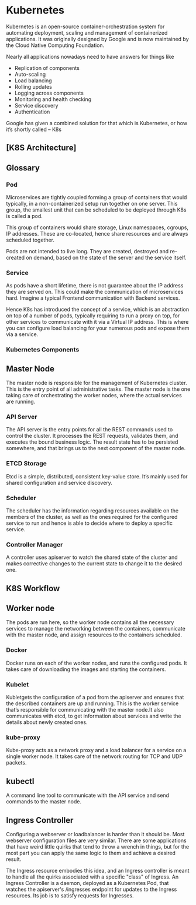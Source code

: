 # Kubernetes

Kubernetes is an open-source container-orchestration system for automating deployment,
scaling and management of containerized applications. It was originally designed by Google 
and is now maintained by the Cloud Native Computing Foundation.

Nearly all applications nowadays need to have answers for things like

- Replication of components
- Auto-scaling
- Load balancing
- Rolling updates
- Logging across components
- Monitoring and health checking
- Service discovery
- Authentication

Google has given a combined solution for that which is Kubernetes, or how it’s shortly called – K8s


## [K8S Architecture]


## Glossary

### Pod
Microservices  are tightly coupled forming a group of containers that would typically, in a non-containerized setup run together on one server. This group, the smallest unit that can be scheduled to be deployed through K8s is called a pod. 

This group of containers would share storage, Linux namespaces, cgroups, IP addresses. These are co-located, hence share resources and are always scheduled together.

Pods are not intended to live long. They are created, destroyed and re-created on demand, based on the state of the server and the service itself.

### Service
As pods have a short lifetime, there is not guarantee about the IP address they are served on. This could make the communication of microservices hard. Imagine a typical Frontend communication with Backend services.

Hence K8s has introduced the concept of a service, which is an abstraction on top of a number of pods, typically requiring to run a proxy on top, for other services to communicate with it via a Virtual IP address. This is where you can configure load balancing for your numerous pods and expose them via a service.

### Kubernetes Components

## Master Node

The master node is responsible for the management of Kubernetes cluster. This is the entry point of all administrative tasks. The master node is the one taking care of orchestrating the worker nodes, where the actual services are running.

### API Server
The API server is the entry points for all the REST commands used to control the cluster. It processes the REST requests, validates them, and executes the bound business logic. The result state has to be persisted somewhere, and that brings us to the next component of the master node.

### ETCD Storage
Etcd is a simple, distributed, consistent key-value store. It’s mainly used for shared configuration and service discovery.

### Scheduler
The scheduler has the information regarding resources available on the members of the cluster, as well as the ones required for the configured service to run and hence is able to decide where to deploy a specific service.

### Controller Manager
A controller uses apiserver to watch the shared state of the cluster and makes corrective changes to the current state to change it to the desired one.


## K8S Workflow



## Worker node

The pods are run here, so the worker node contains all the necessary services to manage the networking 
between the containers, communicate with the master node, and assign resources to the containers scheduled.

### Docker
Docker runs on each of the worker nodes, and runs the configured pods. It takes care of downloading the images 
and starting the containers.

### Kubelet
Kubletgets the configuration of a pod from the apiserver and ensures that the described containers are up and running. 
This is the worker service that’s responsible for communicating with the master node.It also communicates with etcd, 
to get information about services and write the details about newly created ones.

### kube-proxy
Kube-proxy acts as a network proxy and a load balancer for a service on a single worker node. It takes care of the 
network routing for TCP and UDP packets.

## kubectl

A command line tool to communicate with the API service and send commands to the master node.


## Ingress Controller

Configuring a webserver or loadbalancer is harder than it should be. Most webserver configuration files are very similar. 
There are some applications that have weird little quirks that tend to throw a wrench in things, but for the most part you can 
apply the same logic to them and achieve a desired result.

The Ingress resource embodies this idea, and an Ingress controller is meant to handle all the quirks associated with a specific 
"class" of Ingress. An Ingress Controller is a daemon, deployed as a Kubernetes Pod, that watches the apiserver's /ingresses 
endpoint for updates to the Ingress resources. Its job is to satisfy requests for Ingresses.

